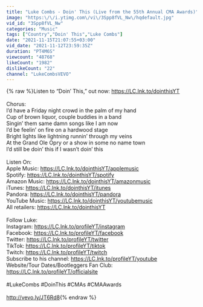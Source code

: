 ```yaml
---
title: "Luke Combs - Doin' This (Live from the 55th Annual CMA Awards)"
image: "https:\/\/i.ytimg.com\/vi\/3Spp8fVL_Nw\/hqdefault.jpg"
vid_id: "3Spp8fVL_Nw"
categories: "Music"
tags: ["Country","Doin' This","Luke Combs"]
date: "2021-11-15T21:07:55+03:00"
vid_date: "2021-11-12T23:59:35Z"
duration: "PT4M6S"
viewcount: "48768"
likeCount: "1982"
dislikeCount: "22"
channel: "LukeCombsVEVO"
---
```

{% raw %}Listen to “Doin’ This,” out now: <a rel="nofollow" target="blank" href="https://LC.lnk.to/dointhisYT">https://LC.lnk.to/dointhisYT</a><br />  <br />Chorus:<br />I’d have a Friday night crowd in the palm of my hand<br />Cup of brown liquor, couple buddies in a band<br />Singin’ them same damn songs like I am now<br />I’d be feelin’ on fire on a hardwood stage<br />Bright lights like lightning runnin’ through my veins<br />At the Grand Ole Opry or a show in some no name town<br />I’d still be doin’ this if I wasn’t doin’ this<br /> <br />Listen On:<br />Apple Music: <a rel="nofollow" target="blank" href="https://LC.lnk.to/dointhisYT/applemusic">https://LC.lnk.to/dointhisYT/applemusic</a><br />Spotify: <a rel="nofollow" target="blank" href="https://LC.lnk.to/dointhisYT/spotify">https://LC.lnk.to/dointhisYT/spotify</a><br />Amazon Music: <a rel="nofollow" target="blank" href="https://LC.lnk.to/dointhisYT/amazonmusic">https://LC.lnk.to/dointhisYT/amazonmusic</a><br />iTunes: <a rel="nofollow" target="blank" href="https://LC.lnk.to/dointhisYT/itunes">https://LC.lnk.to/dointhisYT/itunes</a><br />Pandora: <a rel="nofollow" target="blank" href="https://LC.lnk.to/dointhisYT/pandora">https://LC.lnk.to/dointhisYT/pandora</a><br />YouTube Music: <a rel="nofollow" target="blank" href="https://LC.lnk.to/dointhisYT/youtubemusic">https://LC.lnk.to/dointhisYT/youtubemusic</a>  <br />All retailers: <a rel="nofollow" target="blank" href="https://LC.lnk.to/dointhisYT">https://LC.lnk.to/dointhisYT</a><br />  <br />Follow Luke: <br />Instagram: <a rel="nofollow" target="blank" href="https://LC.lnk.to/profileYT/instagram">https://LC.lnk.to/profileYT/instagram</a><br />Facebook: <a rel="nofollow" target="blank" href="https://LC.lnk.to/profileYT/facebook">https://LC.lnk.to/profileYT/facebook</a><br />Twitter: <a rel="nofollow" target="blank" href="https://LC.lnk.to/profileYT/twitter">https://LC.lnk.to/profileYT/twitter</a><br />TikTok: <a rel="nofollow" target="blank" href="https://LC.lnk.to/profileYT/tiktok">https://LC.lnk.to/profileYT/tiktok</a><br />Twitch: <a rel="nofollow" target="blank" href="https://LC.lnk.to/profileYT/twitch">https://LC.lnk.to/profileYT/twitch</a><br />Subscribe to his channel: <a rel="nofollow" target="blank" href="https://LC.lnk.to/profileYT/youtube">https://LC.lnk.to/profileYT/youtube</a><br />Website/Tour Dates/Bootleggers Fan Club: <a rel="nofollow" target="blank" href="https://LC.lnk.to/profileYT/officialsite">https://LC.lnk.to/profileYT/officialsite</a><br /> <br />#LukeCombs #DoinThis #CMAs #CMAAwards<br /><br /><a rel="nofollow" target="blank" href="http://vevo.ly/JT6Rd8">http://vevo.ly/JT6Rd8</a>{% endraw %}

